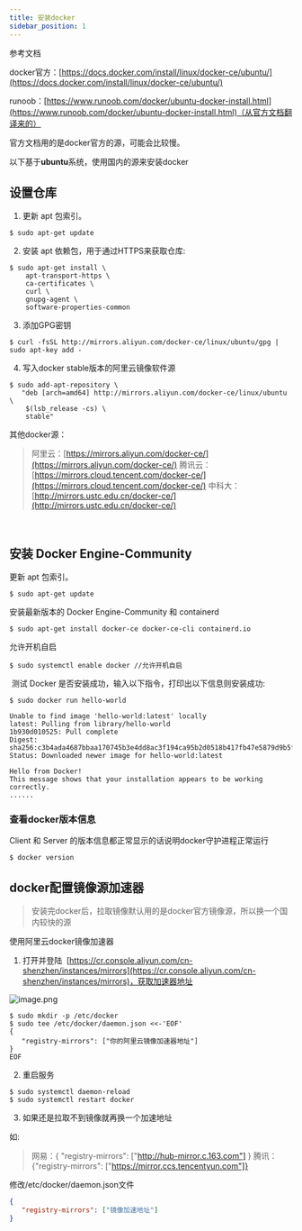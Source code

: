 ```yaml
---
title: 安装docker
sidebar_position: 1
---
```




参考文档

docker官方：[https://docs.docker.com/install/linux/docker-ce/ubuntu/](https://docs.docker.com/install/linux/docker-ce/ubuntu/)

runoob：[https://www.runoob.com/docker/ubuntu-docker-install.html](https://www.runoob.com/docker/ubuntu-docker-install.html)（从官方文档翻译来的）

官方文档用的是docker官方的源，可能会比较慢。

以下基于**ubuntu**系统，使用国内的源来安装docker

## 设置仓库

1. 更新 apt 包索引。
```shell
$ sudo apt-get update
```

2. 安装 apt 依赖包，用于通过HTTPS来获取仓库:
```shell
$ sudo apt-get install \
    apt-transport-https \
    ca-certificates \
    curl \
    gnupg-agent \
    software-properties-common
```

3. 添加GPG密钥
```shell
$ curl -fsSL http://mirrors.aliyun.com/docker-ce/linux/ubuntu/gpg | sudo apt-key add -
```

4. 写入docker stable版本的阿里云镜像软件源
```shell
$ sudo add-apt-repository \
   "deb [arch=amd64] http://mirrors.aliyun.com/docker-ce/linux/ubuntu \
    $(lsb_release -cs) \
    stable"
```

其他docker源：
> 阿里云：[https://mirrors.aliyun.com/docker-ce/](https://mirrors.aliyun.com/docker-ce/)
> 腾讯云：[https://mirrors.cloud.tencent.com/docker-ce/](https://mirrors.cloud.tencent.com/docker-ce/)
> 中科大：[http://mirrors.ustc.edu.cn/docker-ce/](http://mirrors.ustc.edu.cn/docker-ce/)

 

## 安装 Docker Engine-Community
更新 apt 包索引。
```shell
$ sudo apt-get update
```
安装最新版本的 Docker Engine-Community 和 containerd
```shell
$ sudo apt-get install docker-ce docker-ce-cli containerd.io
```
允许开机自启
```shell
$ sudo systemctl enable docker //允许开机自启
```

 测试 Docker 是否安装成功，输入以下指令，打印出以下信息则安装成功:
```shell
$ sudo docker run hello-world

Unable to find image 'hello-world:latest' locally
latest: Pulling from library/hello-world
1b930d010525: Pull complete                                                                                                                                  Digest: sha256:c3b4ada4687bbaa170745b3e4dd8ac3f194ca95b2d0518b417fb47e5879d9b5f
Status: Downloaded newer image for hello-world:latest

Hello from Docker!
This message shows that your installation appears to be working correctly.
......
```

### 查看docker版本信息
Client 和 Server 的版本信息都正常显示的话说明docker守护进程正常运行
```shell
$ docker version
```



## docker配置镜像源加速器

> 安装完docker后，拉取镜像默认用的是docker官方镜像源，所以换一个国内较快的源

使用阿里云docker镜像加速器

1. 打开并登陆  [https://cr.console.aliyun.com/cn-shenzhen/instances/mirrors](https://cr.console.aliyun.com/cn-shenzhen/instances/mirrors)，获取加速器地址

![image.png](https://leo-1258140835.cos.ap-guangzhou.myqcloud.com/blogimages/1603285124175-94147790-7c68-4b64-ba90-0a2692592c34.png)



```shell
$ sudo mkdir -p /etc/docker
$ sudo tee /etc/docker/daemon.json <<-'EOF' 
{
   "registry-mirrors": ["你的阿里云镜像加速器地址"] 
} 
EOF
```

2. 重启服务

```shell
$ sudo systemctl daemon-reload 
$ sudo systemctl restart docker
```

3. 如果还是拉取不到镜像就再换一个加速地址

如: 

> 网易：{ "registry-mirrors": ["http://hub-mirror.c.163.com"] }
> 腾讯：{"registry-mirrors": ["https://mirror.ccs.tencentyun.com"]}


修改/etc/docker/daemon.json文件

```json
{
   "registry-mirrors": ["镜像加速地址"] 
}
```

